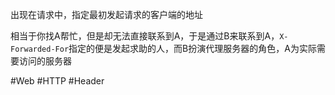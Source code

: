 出现在请求中，指定最初发起请求的客户端的地址

相当于你找A帮忙，但是却无法直接联系到A，于是通过B来联系到A，`X-Forwarded-For`指定的便是发起求助的人，而B扮演代理服务器的角色，A为实际需要访问的服务器

#Web #HTTP #Header 